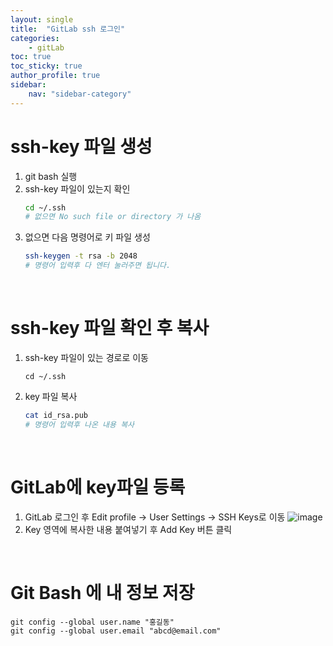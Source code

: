 ```yaml
---
layout: single
title:  "GitLab ssh 로그인"
categories:
    - gitLab
toc: true
toc_sticky: true
author_profile: true
sidebar:
    nav: "sidebar-category"
---
```


# ssh-key 파일 생성
1. git bash 실행
2. ssh-key 파일이 있는지 확인
   ```bash
   cd ~/.ssh
   # 없으면 No such file or directory 가 나옴
   ```
3. 없으면 다음 명령어로 키 파일 생성
   ```bash
   ssh-keygen -t rsa -b 2048
   # 명령어 입력후 다 엔터 눌러주면 됩니다.
   ```
<br/>

# ssh-key 파일 확인 후 복사
1. ssh-key 파일이 있는 경로로 이동
   ```
   cd ~/.ssh
   ```
2. key 파일 복사
   ```bash
   cat id_rsa.pub
   # 명령어 입력후 나온 내용 복사
   ```
<br/>

# GitLab에 key파일 등록
1. GitLab 로그인 후 Edit profile -> User Settings -> SSH Keys로 이동
   ![image](https://github.com/sk4cks/ProgrammersSQL/assets/109573477/3ca01516-451a-4666-a5b6-d0fa19bf78b2)
2. Key 영역에 복사한 내용 붙여넣기 후 Add Key 버튼 클릭


<br/>

# Git Bash 에 내 정보 저장
```
git config --global user.name "홍길동"
git config --global user.email "abcd@email.com"
```